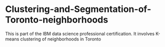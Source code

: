 # Clustering-and-Segmentation-of-Toronto-neighborhoods
This is part of the IBM data science professional certification. It involves K-means clustering of neighborhoods in Toronto
